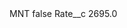 <?xml version="1.0" encoding="UTF-8"?>
<CustomMetadata xmlns="http://soap.sforce.com/2006/04/metadata" xmlns:xsi="http://www.w3.org/2001/XMLSchema-instance" xmlns:xsd="http://www.w3.org/2001/XMLSchema">
    <label>MNT</label>
    <protected>false</protected>
    <values>
        <field>Rate__c</field>
        <value xsi:type="xsd:double">2695.0</value>
    </values>
</CustomMetadata>
